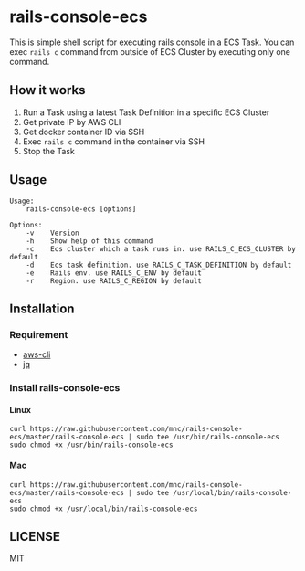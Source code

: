 # rails-console-ecs
This is simple shell script for executing rails console in a ECS Task.
You can exec `rails c` command from outside of ECS Cluster by executing only one command.

## How it works

1. Run a Task using a latest Task Definition in a specific ECS Cluster
2. Get private IP by AWS CLI
3. Get docker container ID via SSH
4. Exec `rails c` command in the container via SSH
5. Stop the Task

## Usage

```
Usage:
    rails-console-ecs [options]

Options:
    -v    Version
    -h    Show help of this command
    -c    Ecs cluster which a task runs in. use RAILS_C_ECS_CLUSTER by default
    -d    Ecs task definition. use RAILS_C_TASK_DEFINITION by default
    -e    Rails env. use RAILS_C_ENV by default
    -r    Region. use RAILS_C_REGION by default
```

## Installation

### Requirement
- [aws-cli](https://github.com/aws/aws-cli)
- [jq](https://github.com/stedolan/jq)

### Install rails-console-ecs

#### Linux

```shell
curl https://raw.githubusercontent.com/mnc/rails-console-ecs/master/rails-console-ecs | sudo tee /usr/bin/rails-console-ecs
sudo chmod +x /usr/bin/rails-console-ecs
```

#### Mac

```shell
curl https://raw.githubusercontent.com/mnc/rails-console-ecs/master/rails-console-ecs | sudo tee /usr/local/bin/rails-console-ecs
sudo chmod +x /usr/local/bin/rails-console-ecs
```

## LICENSE
MIT
